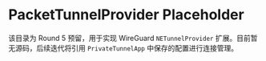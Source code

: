# PacketTunnelProvider Placeholder

该目录为 Round 5 预留，用于实现 WireGuard `NETunnelProvider` 扩展。目前暂无源码，后续迭代将引用 `PrivateTunnelApp` 中保存的配置进行连接管理。
